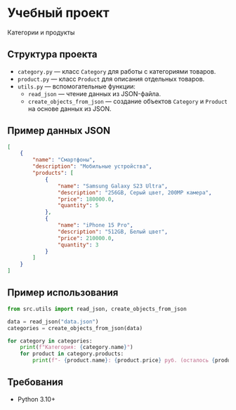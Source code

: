 # Учебный проект

Категории и продукты

## Структура проекта

- `category.py` — класс `Category` для работы с категориями товаров.
- `product.py` — класс `Product` для описания отдельных товаров.
- `utils.py` — вспомогательные функции:
    - `read_json` — чтение данных из JSON-файла.
    - `create_objects_from_json` — создание объектов `Category` и `Product` на основе данных из JSON.

## Пример данных JSON

```json
[
    {
        "name": "Смартфоны",
        "description": "Мобильные устройства",
        "products": [
            {
                "name": "Samsung Galaxy S23 Ultra",
                "description": "256GB, Серый цвет, 200MP камера",
                "price": 180000.0,
                "quantity": 5
            },
            {
                "name": "iPhone 15 Pro",
                "description": "512GB, Белый цвет",
                "price": 210000.0,
                "quantity": 3
            }
        ]
    }
]
```

## Пример использования

```python
from src.utils import read_json, create_objects_from_json

data = read_json("data.json")
categories = create_objects_from_json(data)

for category in categories:
    print(f"Категория: {category.name}")
    for product in category.products:
        print(f"- {product.name}: {product.price} руб. (осталось {product.quantity} шт.)")
```

## Требования

* Python 3.10+



